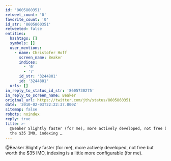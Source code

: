 ```yaml
---
id: '8605860351'
retweet_count: '0'
favorite_count: '0'
id_str: '8605860351'
retweeted: false
entities:
  hashtags: []
  symbols: []
  user_mentions:
    - name: Christofer Hoff
      screen_name: Beaker
      indices:
        - '0'
        - '7'
      id_str: '3244801'
      id: '3244801'
  urls: []
in_reply_to_status_id_str: '8605730275'
in_reply_to_screen_name: Beaker
original_url: https://twitter.com/jth/status/8605860351
date: '2010-02-03T22:22:37.000Z'
sitemap: false
robots: noindex
reply: true
title: >-
  @Beaker Slightly faster (for me), more actively developed, not free but worth
  the $35 IMO, indexing …
---
```


@Beaker Slightly faster (for me), more actively developed, not free but worth the $35 IMO, indexing is a little more configurable (for me).
